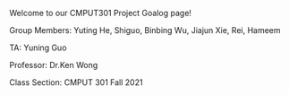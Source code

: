 Welcome to our CMPUT301 Project Goalog page!

Group Members: Yuting He, Shiguo, Binbing Wu, Jiajun Xie, Rei, Hameem

TA: Yuning Guo

Professor: Dr.Ken Wong

Class Section: CMPUT 301 Fall 2021

